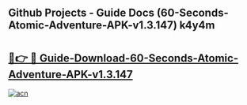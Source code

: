 ## Github Projects - Guide Docs (60-Seconds-Atomic-Adventure-APK-v1.3.147) k4y4m

# <h2><a href="https://apkcomod.com?title=60-Seconds-Atomic-Adventure-APK-v1.3.147">🔗👉 🔴 Guide-Download-60-Seconds-Atomic-Adventure-APK-v1.3.147 </a></h2>

[![acn](https://github.com/user-attachments/assets/0f9c940e-d8b0-45ae-aac7-cd30a18b3e1c)](https://apkcomod.com?title=60-Seconds-Atomic-Adventure-APK-v1.3.147)
